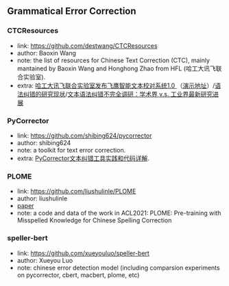 ## **Grammatical Error Correction**

### CTCResources
  * link: https://github.com/destwang/CTCResources
  * author: Baoxin Wang
  * note: the list of resources for Chinese Text Correction (CTC), mainly mantained by Baoxin Wang and Honghong Zhao from HFL (哈工大讯飞联合实验室).
  * extra: [哈工大讯飞联合实验室发布飞鹰智能文本校对系统1.0 ](https://www.sohu.com/a/357850506_657157)（[演示地址](http://check.hfl-rc.com/)）/[语法纠错的研究现状](https://mp.weixin.qq.com/s/0_qp1WsrEsjnj8ST4zQyTQ)/[文本语法纠错不完全调研：学术界 v.s. 工业界最新研究进展](https://mp.weixin.qq.com/s/Dj8KIe6LbVGonV-Kk9mO2Q)

### PyCorrector
  * link: https://github.com/shibing624/pycorrector
  * author: shibing624
  * note: a toolkit for text error correction.
  * extra: [PyCorrector文本纠错工具实践和代码详解](https://zhuanlan.zhihu.com/p/138981644).

### PLOME
  * link: https://github.com/liushulinle/PLOME
  * author: liushulinle
  * [paper](https://aclanthology.org/2021.acl-long.233.pdf)
  * note: a code and data of the work in ACL2021: PLOME: Pre-training with Misspelled Knowledge for Chinese Spelling Correction

### speller-bert
  * link: https://github.com/xueyouluo/speller-bert
  * author: Xueyou Luo
  * note: chinese error detection model (including comparsion experiments on pycorrector, cbert, macbert, plome, etc)
